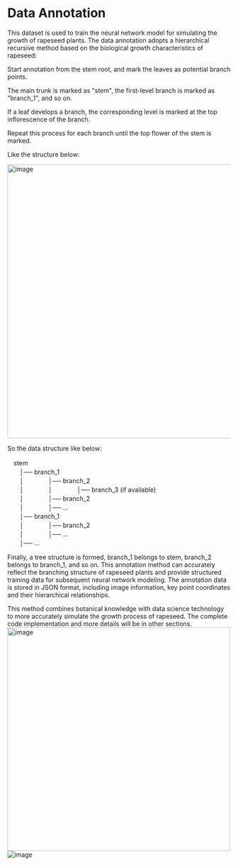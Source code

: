 # Data Annotation

This dataset is used to train the neural network model for simulating the growth of rapeseed plants. The data annotation adopts a hierarchical recursive method based on the biological growth characteristics of rapeseed:

Start annotation from the stem root, and mark the leaves as potential branch points.

The main trunk is marked as "stem", the first-level branch is marked as "branch_1", and so on.

If a leaf develops a branch, the corresponding level is marked at the top inflorescence of the branch.

Repeat this process for each branch until the top flower of the stem is marked.

Like the structure below:

<img width="617" alt="image" src="https://github.com/Tshoiasc/Brassica-napus-growth-research/assets/30382941/8d375d49-d1d9-49b0-b8ef-70407033517b">

So the data structure like below:

　stem    
　　│── branch_1    
　　│　　　　│── branch_2    
　　│　　　　│　　　　│── branch_3 (if available)    
　　│　　　　│── branch_2    
　　│　　　　│── ...    
　　│── branch_1    
　　│　　　　│── branch_2    
　　│　　　　│── ...    
　　│── ...    

Finally, a tree structure is formed, branch_1 belongs to stem, branch_2 belongs to branch_1, and so on.
This annotation method can accurately reflect the branching structure of rapeseed plants and provide structured training data for subsequent neural network modeling. The annotation data is stored in JSON format, including image information, key point coordinates and their hierarchical relationships.

This method combines botanical knowledge with data science technology to more accurately simulate the growth process of rapeseed. The complete code implementation and more details will be in other sections.
<img width="503" alt="image" src="https://github.com/Tshoiasc/Brassica-napus-growth-research/assets/30382941/a42461f4-2967-4441-924c-c931366c8f12">
![image](https://github.com/Tshoiasc/Brassica-napus-growth-research/assets/30382941/20839ebf-0fb3-4185-8478-b1d1d8a6e615)
